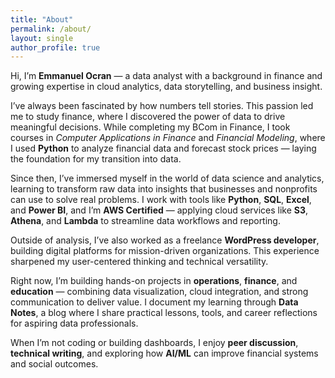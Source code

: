 ```yaml
---
title: "About"
permalink: /about/
layout: single
author_profile: true
---
```


Hi, I’m **Emmanuel Ocran** — a data analyst with a background in finance and growing expertise in cloud analytics, data storytelling, and business insight.

I’ve always been fascinated by how numbers tell stories. This passion led me to study finance, where I discovered the power of data to drive meaningful decisions. While completing my BCom in Finance, I took courses in *Computer Applications in Finance* and *Financial Modeling*, where I used **Python** to analyze financial data and forecast stock prices — laying the foundation for my transition into data.

Since then, I’ve immersed myself in the world of data science and analytics, learning to transform raw data into insights that businesses and nonprofits can use to solve real problems. I work with tools like **Python**, **SQL**, **Excel**, and **Power BI**, and I’m **AWS Certified** — applying cloud services like **S3**, **Athena**, and **Lambda** to streamline data workflows and reporting.

Outside of analysis, I’ve also worked as a freelance **WordPress developer**, building digital platforms for mission-driven organizations. This experience sharpened my user-centered thinking and technical versatility.

Right now, I’m building hands-on projects in **operations**, **finance**, and **education** — combining data visualization, cloud integration, and strong communication to deliver value. I document my learning through **Data Notes**, a blog where I share practical lessons, tools, and career reflections for aspiring data professionals.

When I’m not coding or building dashboards, I enjoy **peer discussion**, **technical writing**, and exploring how **AI/ML** can improve financial systems and social outcomes.

